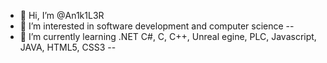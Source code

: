 - 👋 Hi, I’m @An1k1L3R
- 👀 I’m interested in software development and computer science -- 
- 🌱 I’m currently learning .NET C#, C, C++, Unreal egine, PLC, Javascript, JAVA, HTML5, CSS3 -- 


<!---
An1k1L3R/An1k1L3R 
--->
